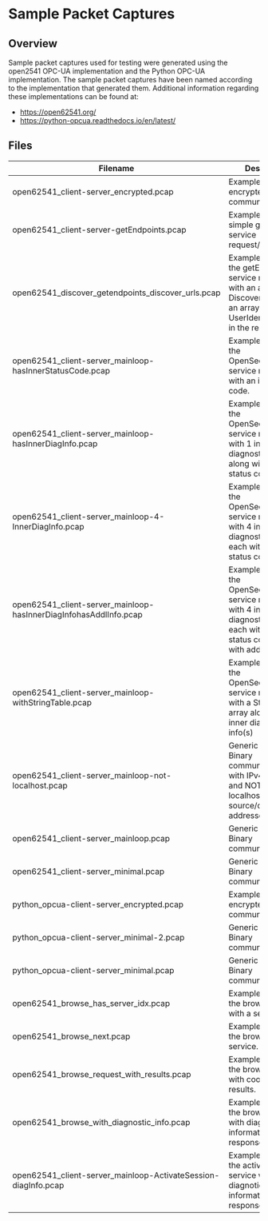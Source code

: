 # Sample Packet Captures

## Overview

Sample packet captures used for testing were generated using the open2541 OPC-UA implementation and the Python OPC-UA implementation.  The sample packet captures have been named according to the implementation that generated them.  Additional information regarding these implementations can be found at:

* https://open62541.org/
* https://python-opcua.readthedocs.io/en/latest/

## Files

| Filename                                                          | Description                                                                                                                                         |
| ----------------------------------------------------------------- | --------------------------------------------------------------------------------------------------------------------------------------------------- |
| open62541_client-server_encrypted.pcap                            | Example showing encrypted communications.                                                                                                           |
| open62541_client-server-getEndpoints.pcap                         | Example showing a simple getEndpoints service request/response                                                                                      |
| open62541_discover_getendpoints_discover_urls.pcap                | Example showing the getEndpoints service response with an array of DiscoveryUrls and an array of UserIdentityTokens in the response.                |
| open62541_client-server_mainloop-hasInnerStatusCode.pcap          | Example showing the OpenSecureChannel service response with an inner status code.                                                                   |
| open62541_client-server_mainloop-hasInnerDiagInfo.pcap            | Example showing the OpenSecureChannel service response with 1 inner diagnostic info along with an inner status code.                                |
| open62541_client-server_mainloop-4-InnerDiagInfo.pcap             | Example showing the OpenSecureChannel service response with 4 inner diagnostic info(s) each with an inner status code.                              |
| open62541_client-server_mainloop-hasInnerDiagInfohasAddlInfo.pcap | Example showing the OpenSecureChannel service response with 4 inner diagnostic info(s) each with an inner status code and one with additional info. |
| open62541_client-server_mainloop-withStringTable.pcap             | Example showing the OpenSecureChannel service response with a StringTable array along with inner diagnostic info(s)                                 |
| open62541_client-server_mainloop-not-localhost.pcap               | Generic OPCUA Binary communications with IPv4  addresses and NOT IPV6 localhost source/destination addresses.                                       |
| open62541_client-server_mainloop.pcap                             | Generic OPCUA Binary communications.                                                                                                                |
| open62541_client-server_minimal.pcap                              | Generic OPCUA Binary communications.                                                                                                                |
| python_opcua-client-server_encrypted.pcap                         | Example showing encrypted communications.                                                                                                           |
| python_opcua-client-server_minimal-2.pcap                         | Generic OPCUA Binary communications.                                                                                                                |
| python_opcua-client-server_minimal.pcap                           | Generic OPCUA Binary communications.                                                                                                                |
| open62541_browse_has_server_idx.pcap                              | Example showing the browse service with a server index.                                                                                             |
| open62541_browse_next.pcap                                        | Example showing the browse next service.                                                                                                            |
| open62541_browse_request_with_results.pcap                        | Example showing the browse service with cooresponding results.                                                                                      |
| open62541_browse_with_diagnostic_info.pcap                        | Example showing the browse service with diagnostic information in the response.                                                                     |
| open62541_client-server_mainloop-ActivateSession-diagInfo.pcap    | Example showing the activate session service with diagnotic information in the response.                                                            |